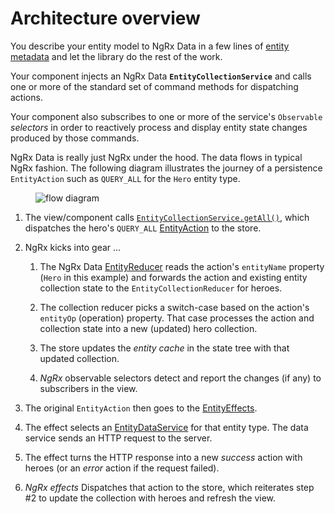 # Architecture overview

You describe your entity model to NgRx Data in a few lines of [entity metadata](guide/data/entity-metadata) and let the library do the rest of the work.

Your component injects an NgRx Data **`EntityCollectionService`** and calls one or more of the standard set of command methods for dispatching actions.

Your component also subscribes to one or more of the service's `Observable` _selectors_ in order to reactively process and display entity state changes produced by those commands.

NgRx Data is really just NgRx under the hood. The data flows in typical NgRx fashion.
The following diagram illustrates the journey of a persistence `EntityAction`
such as `QUERY_ALL` for the `Hero` entity type.

<figure>
  <img src="content/images/guide/data/action-flow.png" alt="flow diagram">
</figure>

1.  The view/component calls [`EntityCollectionService.getAll()`](guide/data/entity-services), which dispatches the hero's `QUERY_ALL` [EntityAction](guide/data/entity-actions) to the store.

2.  NgRx kicks into gear ...

    1.  The NgRx Data [EntityReducer](guide/data/entity-reducer) reads the action's `entityName` property (`Hero` in this example) and
        forwards the action and existing entity collection state to the `EntityCollectionReducer` for heroes.

    1.  The collection reducer picks a switch-case based on the action's `entityOp` (operation) property.
        That case processes the action and collection state into a new (updated) hero collection.

    1.  The store updates the _entity cache_ in the state tree with that updated collection.

    1.  _NgRx_ observable selectors detect and report the changes (if any) to subscribers in the view.

3.  The original `EntityAction` then goes to the [EntityEffects](guide/data/entity-effects).

4.  The effect selects an [EntityDataService](guide/data/entity-dataservice) for that entity type. The data service sends an HTTP request to the server.

5.  The effect turns the HTTP response into a new _success_ action with heroes (or an _error_ action if the request failed).

6.  _NgRx effects_ Dispatches that action to the store, which reiterates step #2 to update the collection with heroes and refresh the view.
